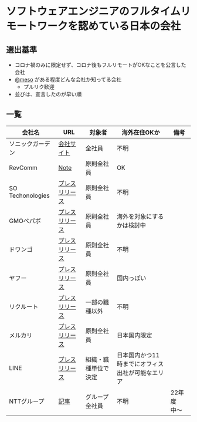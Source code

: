 # ソフトウェアエンジニアのフルタイムリモートワークを認めている日本の会社

## 選出基準
- コロナ禍のみに限定せず、コロナ後もフルリモートがOKなことを公言した会社
- [@meso](https://github.com/meso) がある程度どんな会社か知ってる会社
  - プルリク歓迎
- 並びは、宣言したのが早い順

## 一覧

| 会社名 | URL | 対象者 | 海外在住OKか | 備考 |
| --- | --- | --- | --- | --- |
| ソニックガーデン | [会社サイト](https://www.sonicgarden.jp/remotework) | 全社員 | 不明 | |
| RevComm | [Note](https://note.com/revcomm_miitel/n/n9e463cfb5765) | 原則全社員 | OK | |
| SO Techonologies | [プレスリリース](https://www.sold-out.co.jp/soulofsoldout/other/20200528) | 原則全社員 | 不明 | |
| GMOペパボ | [プレスリリース](https://pepabo.com/news/press/202006011200) | 原則全社員 | 海外を対象にするかは検討中 | |
| ドワンゴ | [プレスリリース](https://dwango.co.jp/news/5357000699040917015/) | 原則全社員 | 不明 | |
| ヤフー | [プレスリリース](https://about.yahoo.co.jp/pr/release/2020/07/15a/) | 原則全社員 | 国内っぽい | |
| リクルート | [プレスリリース](https://www.recruit.co.jp/newsroom/2021/0318_19014.html) | 一部の職種以外 | 不明 | |
| メルカリ | [プレスリリース](https://about.mercari.com/press/news/articles/20210901_yourchoice/) | 原則全社員 | 日本国内限定 |
| LINE | [プレスリリース](https://linecorp.com/ja/pr/news/ja/2021/3912) | 組織・職種単位で決定 | 日本国内かつ11時までにオフィス出社が可能なエリア | |
| NTTグループ | [記事](https://www.itmedia.co.jp/news/articles/2109/29/news091.html) | グループ全社員 | 不明 | 22年度中〜 | |
